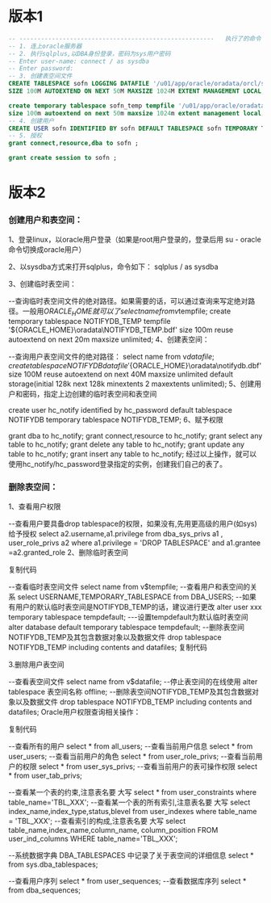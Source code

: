 # 版本1

```sql
-- ------------------------------------------------------   执行了的命令
-- 1. 连上oracle服务器
-- 2. 执行sqlplus,以DBA身份登录，密码为sys用户密码
-- Enter user-name: connect / as sysdba
-- Enter password:
-- 3. 创建表空间文件
CREATE TABLESPACE sofn LOGGING DATAFILE '/u01/app/oracle/oradata/orcl/sofn.dbf'
SIZE 100M AUTOEXTEND ON NEXT 50M MAXSIZE 1024M EXTENT MANAGEMENT LOCAL;

create temporary tablespace sofn_temp tempfile '/u01/app/oracle/oradata/orcl/sofn-temp.dbf'
size 100m autoextend on next 50m maxsize 1024m extent management local;
-- 4. 创建用户
CREATE USER sofn IDENTIFIED BY sofn DEFAULT TABLESPACE sofn TEMPORARY TABLESPACE sofn_temp;
-- 5. 授权
grant connect,resource,dba to sofn ;

grant create session to sofn ;
```

# 版本2

### 创建用户和表空间：

1、登录linux，以oracle用户登录（如果是root用户登录的，登录后用 su - oracle命令切换成oracle用户）

2、以sysdba方式来打开sqlplus，命令如下： sqlplus / as sysdba

3、创建临时表空间：

--查询临时表空间文件的绝对路径。如果需要的话，可以通过查询来写定绝对路径。一般用${ORACLE_HOME}就可以了
select name from v$tempfile;
create temporary tablespace NOTIFYDB_TEMP tempfile '${ORACLE_HOME}\oradata\NOTIFYDB_TEMP.bdf' size 100m reuse autoextend on next 20m maxsize unlimited;
4、创建表空间：

--查询用户表空间文件的绝对路径：
select name from v$datafile;
create tablespace NOTIFYDB datafile '${ORACLE_HOME}\oradata\notifydb.dbf' size 100M reuse autoextend on next 40M maxsize unlimited default storage(initial 128k next 128k minextents 2 maxextents unlimited);
5、创建用户和密码，指定上边创建的临时表空间和表空间

create user hc_notify identified by hc_password default tablespace NOTIFYDB temporary tablespace NOTIFYDB_TEMP;
6、赋予权限

grant dba to hc_notify;
grant connect,resource to hc_notify;
grant select any table to hc_notify;
grant delete any table to hc_notify;
grant update any table to hc_notify;
grant insert any table to hc_notify;
经过以上操作，就可以使用hc_notify/hc_password登录指定的实例，创建我们自己的表了。



### 删除表空间：

1、查看用户权限

--查看用户要具备drop tablespace的权限，如果没有,先用更高级的用户(如sys)给予授权
select a2.username,a1.privilege from dba_sys_privs a1 , user_role_privs a2
where a1.privilege = 'DROP TABLESPACE'
and a1.grantee =a2.granted_role
2、删除临时表空间

复制代码

--查看临时表空间文件
select name from v$tempfile;
--查看用户和表空间的关系
select USERNAME,TEMPORARY_TABLESPACE from DBA_USERS;
--如果有用户的默认临时表空间是NOTIFYDB_TEMP的话，建议进行更改
alter user xxx temporary tablespace tempdefault;
---设置tempdefault为默认临时表空间
alter database default temporary tablespace tempdefault;
--删除表空间NOTIFYDB_TEMP及其包含数据对象以及数据文件
drop tablespace NOTIFYDB_TEMP including contents and datafiles;
复制代码

3.删除用户表空间

--查看表空间文件
select name from v$datafile;
--停止表空间的在线使用
alter tablespace 表空间名称 offline;
--删除表空间NOTIFYDB_TEMP及其包含数据对象以及数据文件
drop tablespace NOTIFYDB_TEMP including contents and datafiles;
Oracle用户权限查询相关操作：

复制代码

--查看所有的用户
select * from all_users;
--查看当前用户信息
select * from user_users;
--查看当前用户的角色
select * from user_role_privs;
--查看当前用户的权限
select * from user_sys_privs;
--查看当前用户的表可操作权限
select * from user_tab_privs;

--查看某一个表的约束,注意表名要 大写
select * from user_constraints where table_name='TBL_XXX';
--查看某一个表的所有索引,注意表名要 大写
select index_name,index_type,status,blevel from user_indexes where table_name = 'TBL_XXX';
--查看索引的构成,注意表名要 大写
select table_name,index_name,column_name, column_position FROM user_ind_columns WHERE table_name='TBL_XXX';

--系统数据字典 DBA_TABLESPACES 中记录了关于表空间的详细信息
select * from sys.dba_tablespaces;

--查看用户序列
select * from user_sequences;
--查看数据库序列
select * from dba_sequences;